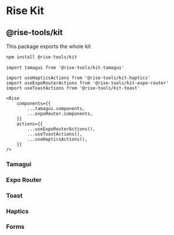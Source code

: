 # Rise Kit

## @rise-tools/kit

This package exports the whole kit

```sh
npm install @rise-tools/kit
```

```tsx
import tamagui from '@rise-tools/kit-tamagui'

import useHapticsActions from '@rise-tools/kit-haptics'
import useExpoRouterActions from '@rise-tools/kit-expo-router'
import useToastActions from '@rise-tools/kit-toast'

<Rise
    components={{
        ...tamagui.components,
        ...expoRouter.components,
    }}
    actions={{
        ...useExpoRouterActions(),
        ...useToastActions(),
        ...useHapticsActions(),
    }}
/>
```

### Tamagui

### Expo Router

### Toast

### Haptics

### Forms

